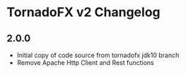 # TornadoFX v2 Changelog

## 2.0.0

* Initial copy of code source from tornadofx jdk10 branch
* Remove Apache Http Client and Rest functions